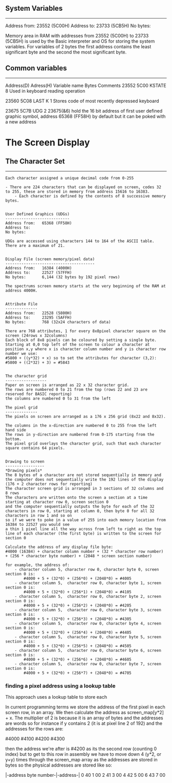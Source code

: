 ## System Variables
----------------
Address from:	23552 (5C00H)
Address to:		23733 (5CB5H)
No bytes:				

Memory area in RAM with addresses from 23552 (5C00H) to 23733 (5CB5H) is used by the Basic interpreter and OS for storing the system variables.
For variables of 2 bytes the first address contains the least significant byte and the second the most significant byte.

## Common variables
----------------
Address(D)		Adress(H)		Variable name		Bytes		Comments
23552			5C00			KSTATE				8			Used in keyboard reading operation

23560			5C08			LAST K				1			Stores code of most recently depressed keyboard

23675			5C7B			UDG					2			23675(&6) hold the 16 bit address of first user defined graphic symbol,
																address 65368 (FF58H) by default but it can be poked with a new address
																

# The Screen Display

## The Character Set
-----------------

	Each character assigned a unique decimal code from 0-255

	- There are 224 characters that can be displayed on screen, codes 32 to 255, these are stored in memory from address 15616 to 16383.
		- Each character is defined by the contents of 8 successive memory bytes.


	User Defined Graphics (UDGs)
	----------------------------
	Address from:	65368 (FF58H)
	Address to:		
	No bytes:		

	UDGs are accessed using characters 144 to 164 of the ASCII table.
	There are a maximum of 21. 


	Display File (screen memory/pixel data)
	---------------------------------------
	Address from:	16384 (4000H)
	Address to:		22527 (57FFH)
	No bytes:		6,144 (32 bytes by 192 pixel rows)

	The spectrums screen memory starts at the very beginning of the RAM at address 4000H.


	Attribute File
	--------------
	Address from:	22528 (5800H)
	Address to:		23295 (5AFFH)
	No bytes:		768 (32x24 characters of data)	

	There are 768 attributes, 1 for every 8x8pixel character square on the screen (24rows x 32columns)
	Each block of 8x8 pixels can be coloured by setting a single byte.
	Starting at 0,0 top left of the screen to colour a character at position x,y where x is character column number and y is character row number we use:
    #5800 + ((y*32) + x) so to set the attributes for character (3,2):
	#5800 + ((2*32) + 3) = #5843


	The character grid
	------------------
	Paper on screen is arranged as 22 x 32 character grid.
	The rows are numbered 0 to 21 from the top (rows 22 and 23 are reserved for BASIC reporting)
	the columns are numbered 0 to 31 from the left

 	The pixel grid
	--------------
	The pixels on screen are arranged as a 176 x 256 grid (8x22 and 8x32).
	
	The columns in the x-direction are numbered 0 to 255 from the left hand side
	The rows in y-direction are numbered from 0-175 starting from the bottom.
	The pixel grid overlays the character grid, such that each character square contains 64 pixels.
	
	
	Drawing to screen
	-----------------
	*Drawing pixels*
	The 8 bytes of a character are not stored sequentially in memory and the computer does not sequentially write the 192 lines of the display (176 + 2 character rows for reporting)
	The character screen grid is arranged in 3 sections of 32 columns and 8 rows 
	The characters are written onto the screen a section at a time starting at character row 0, screen section 0 
	and the computer sequentially outputs the byte for each of the 32 characters in row 0, starting at column 0, then byte 0 for all 32 characters in row 1 and so on 
	so if we were to poke in a value of 255 into each memory location from 16384 to 22527 you would see 
	a thin 1 pixel line all the way across from left to right as the top line of each character (the first byte) is written to the screen for section 0
	
	Calculate the address of any display file byte:
	#4000 (16384) + character column number + (32 * character row number) + (256 * character byte number) + (2048 * screen section number)
	
	for example, the address of: 
		- character column 5, character row 0, character byte 0, screen section 0 is:
			#4000 + 5 + (32*0) + (256*0) + (2048*0) = #4005
		- character column 5,  character row 0, character byte 1, screen section 0 is: 
			#4000 + 5 + (32*0) + (256*1) + (2048*0) = #4105
		- character column 5,  character row 0, character byte 2, screen section 0 is: 
			#4000 + 5 + (32*0) + (256*2) + (2048*0) = #4205
		- character column 5,  character row 0, character byte 3, screen section 0 is: 
			#4000 + 5 + (32*0) + (256*3) + (2048*0) = #4305
		- character column 5,  character row 0, character byte 4, screen section 0 is: 
			#4000 + 5 + (32*0) + (256*4) + (2048*0) = #4405
		- character column 5,  character row 0, character byte 5, screen section 0 is: 
			#4000 + 5 + (32*0) + (256*5) + (2048*0) = #4505
		- character column 5,  character row 0, character byte 6, screen section 0 is: 
			#4000 + 5 + (32*0) + (256*6) + (2048*0) = #4605
		- character column 5,  character row 0, character byte 7, screen section 0 is: 
			#4000 + 5 + (32*0) + (256*7) + (2048*0) = #4705
	
	
### finding a pixel address using a lookup table

This approach uses a lookup table to store each 

In current programming terms we store the address of the first pixel in each screen row, in an array. We then calculate the address as screen_map[y*2] + x. The multiplier of 2 is because it is an array of bytes and the addresses are words
so for instance if y contains 2 (it is at pixel line 2 of 192) and the addresses for the rows are:

#4000
#4100
#4200
#4300

then the address we're after is #4200 as its the second row (counting 0 index) but to get to this row in assembly we have to move down 4 (y*2, or y+y) times through the screen_map array as the addresses are stored in bytes so the physical addresses are stored like so:

|-address byte number-|-address-|
		0				40
		1				00
		2				41
		3				00
		4				42
		5				00
		6				43
		7				00
